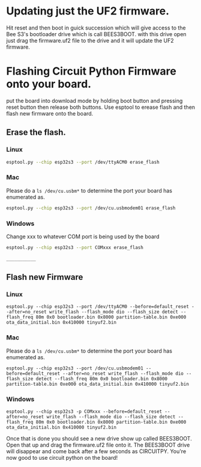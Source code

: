 # Updating just the UF2 firmware. 

Hit reset and then boot in guick succession which will give access to the Bee S3's bootloader drive which is call BEES3BOOT.
with this drive open just drag the firmware.uf2 file to the drive and it will update the UF2 firmware.

# Flashing Circuit Python Firmware onto your board.

put the board into download mode by holding boot button and pressing reset button then release both buttons. 
Use esptool to erease flash and then flash new firmware onto the board.

## Erase the flash.
### Linux
```bash
esptool.py --chip esp32s3 --port /dev/ttyACM0 erase_flash
```

### Mac
Please do a `ls /dev/cu.usbm*` to determine the port your board has enumerated as.
```bash
esptool.py --chip esp32s3 --port /dev/cu.usbmodem01 erase_flash
```

### Windows
Change xxx to whatever COM port is being used by the board
```bash
esptool.py --chip esp32s3 --port COMxxx erase_flash

___________
```
## Flash new Firmware

### Linux
````
esptool.py --chip esp32s3 --port /dev/ttyACM0 --before=default_reset --after=no_reset write_flash --flash_mode dio --flash_size detect --flash_freq 80m 0x0 bootloader.bin 0x8000 partition-table.bin 0xe000 ota_data_initial.bin 0x410000 tinyuf2.bin
````

### Mac
Please do a `ls /dev/cu.usbm*` to determine the port your board has enumerated as.
````
esptool.py --chip esp32s3 --port /dev/cu.usbmodem01 --before=default_reset --after=no_reset write_flash --flash_mode dio --flash_size detect --flash_freq 80m 0x0 bootloader.bin 0x8000 partition-table.bin 0xe000 ota_data_initial.bin 0x410000 tinyuf2.bin
````

### Windows
````
esptool.py --chip esp32s3 -p COMxxx --before=default_reset --after=no_reset write_flash --flash_mode dio --flash_size detect --flash_freq 80m 0x0 bootloader.bin 0x8000 partition-table.bin 0xe000 ota_data_initial.bin 0x410000 tinyuf2.bin
````

Once that is done you should see a new drive show up called BEES3BOOT.  
Open that up and drag the firmware.uf2 file onto it. 
The BEES3BOOT drive will disappear and come back after a few seconds as CIRCUITPY. 
You're now good to use circuit python on the board!

